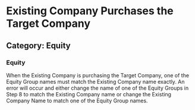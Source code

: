 # Existing Company Purchases the Target Company
## Category: Equity
### Equity
When the Existing Company is purchasing the Target Company, one of the Equity Group names must match the Existing Company name exactly.
An error will occur and either change the name of one of the Equity Groups in Step 8 to match the Existing Company name or change the Existing Company Name to match one of the Equity Group names.
